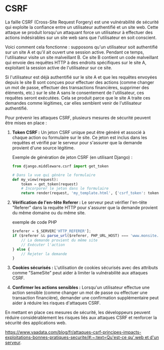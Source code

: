 # CSRF

La faille CSRF (Cross-Site Request Forgery) est une vulnérabilité de sécurité qui exploite la confiance entre un utilisateur authentifié et un site web. Cette attaque se produit lorsqu'un attaquant force un utilisateur à effectuer des actions indésirables sur un site web sans que l'utilisateur en soit conscient.

Voici comment cela fonctionne : supposons qu'un utilisateur soit authentifié sur un site A et qu'il ait ouvert une session active. Pendant ce temps, l'utilisateur visite un site malveillant B. Ce site B contient un code malveillant qui envoie des requêtes HTTP à des endroits spécifiques sur le site A, exploitant la session active de l'utilisateur sur ce site.

Si l'utilisateur est déjà authentifié sur le site A et que les requêtes envoyées depuis le site B sont conçues pour effectuer des actions (comme changer un mot de passe, effectuer des transactions financières, supprimer des éléments, etc.) sur le site A sans le consentement de l'utilisateur, ces requêtes seront exécutées. Cela se produit parce que le site A traite ces demandes comme légitimes, car elles semblent venir de l'utilisateur authentifié.

Pour prévenir les attaques CSRF, plusieurs mesures de sécurité peuvent être mises en place :

1. **Token CSRF :** Un jeton CSRF unique peut être généré et associé à chaque action ou formulaire sur le site. Ce jeton est inclus dans les requêtes et vérifié par le serveur pour s'assurer que la demande provient d'une source légitime.
    
    Exemple de génération de jeton CSRF (en utilisant Django) :
    
    ```python
    from django.middleware.csrf import get_token
    
    # Dans la vue qui génère le formulaire
    def my_view(request):
        token = get_token(request)
        # Incorporer le jeton dans le formulaire
        return render(request, 'my_template.html', {'csrf_token': token})
    ```
    
2. **Vérification de l'en-tête Referer :** Le serveur peut vérifier l'en-tête "Referer" dans la requête HTTP pour s'assurer que la demande provient du même domaine ou du même site.
    
    exemple de code PHP
    
    ```jsx
    $referer = $_SERVER['HTTP_REFERER'];
    if ($referer && parse_url($referer, PHP_URL_HOST) === 'www.monsite.com') {
        // La demande provient du même site
        // Exécuter l'action
    } else {
        // Rejeter la demande
    }
    ```
    
3. **Cookies sécurisés :** L'utilisation de cookies sécurisés avec des attributs comme "SameSite" peut aider à limiter la vulnérabilité aux attaques CSRF.
4. **Confirmer les actions sensibles :** Lorsqu'un utilisateur effectue une action sensible (comme changer un mot de passe ou effectuer une transaction financière), demander une confirmation supplémentaire peut aider à réduire les risques d'attaques CSRF.

En mettant en place ces mesures de sécurité, les développeurs peuvent réduire considérablement les risques liés aux attaques CSRF et renforcer la sécurité des applications web.

[https://www.vaadata.com/blog/fr/attaques-csrf-principes-impacts-exploitations-bonnes-pratiques-securite/#:~:text=Qu'est-ce qu',web et d'un serveur](https://www.vaadata.com/blog/fr/attaques-csrf-principes-impacts-exploitations-bonnes-pratiques-securite/#:~:text=Qu%27est-ce%20qu%27,web%20et%20d%27un%20serveur).
